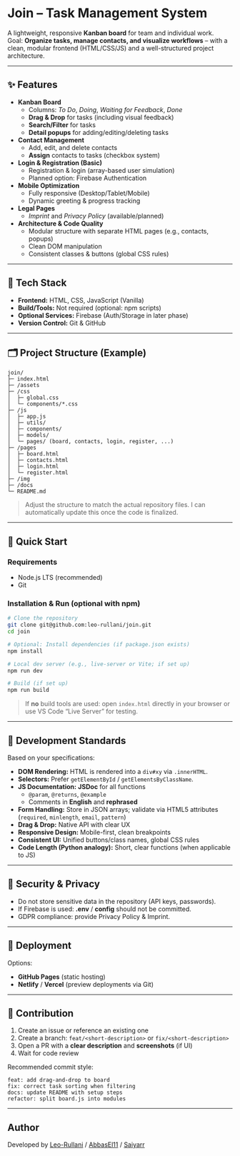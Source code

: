 # Join – Task Management System

A lightweight, responsive **Kanban board** for team and individual work.  
Goal: **Organize tasks, manage contacts, and visualize workflows** – with a clean, modular frontend (HTML/CSS/JS) and a well-structured project architecture.

---

## ✨ Features

- **Kanban Board**
  - Columns: *To Do*, *Doing*, *Waiting for Feedback*, *Done*
  - **Drag & Drop** for tasks (including visual feedback)
  - **Search/Filter** for tasks
  - **Detail popups** for adding/editing/deleting tasks
- **Contact Management**
  - Add, edit, and delete contacts
  - **Assign** contacts to tasks (checkbox system)
- **Login & Registration (Basic)**
  - Registration & login (array-based user simulation)
  - Planned option: Firebase Authentication
- **Mobile Optimization**
  - Fully responsive (Desktop/Tablet/Mobile)
  - Dynamic greeting & progress tracking
- **Legal Pages**
  - *Imprint* and *Privacy Policy* (available/planned)
- **Architecture & Code Quality**
  - Modular structure with separate HTML pages (e.g., contacts, popups)
  - Clean DOM manipulation
  - Consistent classes & buttons (global CSS rules)

---

## 🧱 Tech Stack

- **Frontend:** HTML, CSS, JavaScript (Vanilla)
- **Build/Tools:** Not required (optional: npm scripts)
- **Optional Services:** Firebase (Auth/Storage in later phase)
- **Version Control:** Git & GitHub

---

## 🗂️ Project Structure (Example)

```
join/
├─ index.html
├─ /assets
├─ /css
│  ├─ global.css
│  └─ components/*.css
├─ /js
│  ├─ app.js
│  ├─ utils/
│  ├─ components/
│  ├─ models/
│  └─ pages/ (board, contacts, login, register, ...)
├─ /pages
│  ├─ board.html
│  ├─ contacts.html
│  ├─ login.html
│  └─ register.html
├─ /img
├─ /docs
└─ README.md
```

> Adjust the structure to match the actual repository files. I can automatically update this once the code is finalized.

---

## 🚦 Quick Start

### Requirements
- Node.js LTS (recommended)
- Git

### Installation & Run (optional with npm)
```bash
# Clone the repository
git clone git@github.com:leo-rullani/join.git
cd join

# Optional: Install dependencies (if package.json exists)
npm install

# Local dev server (e.g., live-server or Vite; if set up)
npm run dev

# Build (if set up)
npm run build
```

> If **no** build tools are used: open `index.html` directly in your browser or use VS Code “Live Server” for testing.

---


## 🧭 Development Standards

Based on your specifications:

- **DOM Rendering:** HTML is rendered into a `div#xy` via `.innerHTML`.
- **Selectors:** Prefer `getElementById` / `getElementsByClassName`.
- **JS Documentation:** **JSDoc** for all functions  
  - `@param`, `@returns`, `@example`
  - Comments in **English** and **rephrased**
- **Form Handling:** Store in JSON arrays; validate via HTML5 attributes (`required`, `minlength`, `email`, `pattern`)
- **Drag & Drop:** Native API with clear UX
- **Responsive Design:** Mobile-first, clean breakpoints
- **Consistent UI:** Unified buttons/class names, global CSS rules
- **Code Length (Python analogy):** Short, clear functions (when applicable to JS)

---

## 🔐 Security & Privacy

- Do not store sensitive data in the repository (API keys, passwords).
- If Firebase is used: **.env** / **config** should not be committed.
- GDPR compliance: provide Privacy Policy & Imprint.

---

## 🚀 Deployment

Options:
- **GitHub Pages** (static hosting)
- **Netlify** / **Vercel** (preview deployments via Git)

---

## 🤝 Contribution

1. Create an issue or reference an existing one
2. Create a branch: `feat/<short-description>` or `fix/<short-description>`
3. Open a PR with a **clear description** and **screenshots** (if UI)
4. Wait for code review

Recommended commit style:
```
feat: add drag-and-drop to board
fix: correct task sorting when filtering
docs: update README with setup steps
refactor: split board.js into modules
```

---

## Author
Developed by [Leo-Rullani](https://github.com/leo-rullani) / [AbbasEl11](https://https://github.com/AbbasEl11) / [Saiyarr](https://github.com/Saiyarr)


